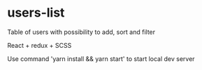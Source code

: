 # users-list
Table of users with possibility to add, sort and filter

React + redux + SCSS

Use command 'yarn install && yarn start' to start local dev server
